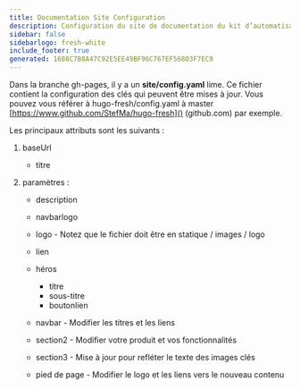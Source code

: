 ```yaml
---
title: Documentation Site Configuration
description: Configuration du site de documentation du kit d’automatisation
sidebar: false
sidebarlogo: fresh-white
include_footer: true
generated: 1688C7B8A47C92E5EE49BF96C767EF56803F7EC9
---
```



Dans la branche gh-pages, il y a un **site/config.yaml** lime. Ce fichier contient la configuration des clés qui peuvent être mises à jour. Vous pouvez vous référer à hugo-fresh/config.yaml à master [https://www.github.com/StefMa/hugo-fresh]() (github.com) par exemple.

Les principaux attributs sont les suivants :

1. baseUrl

    - titre

1. paramètres :

    - description
    
    - navbarlogo
    
    - logo - Notez que le fichier doit être en statique / images / logo
    
    - lien
    
    - héros
        - titre
        - sous-titre
        - boutonlien
    
    - navbar - Modifier les titres et les liens
    
    - section2 - Modifier votre produit et vos fonctionnalités
    
    - section3 - Mise à jour pour refléter le texte des images clés
    
    - pied de page - Modifier le logo et les liens vers le nouveau contenu
